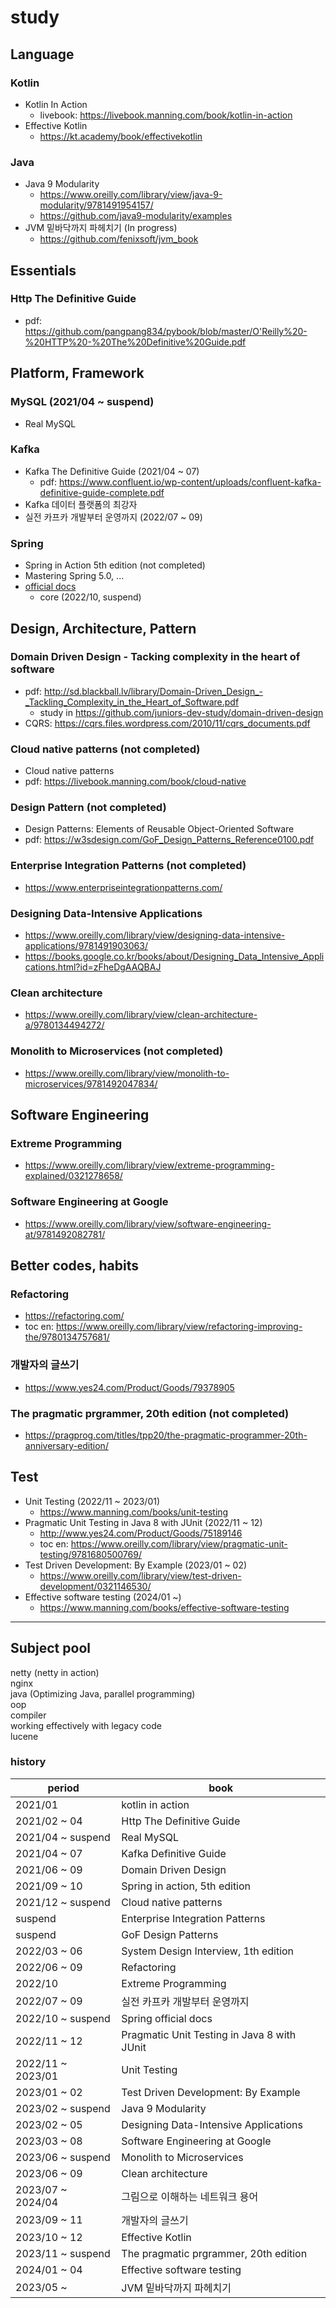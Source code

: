 # study

## Language

### Kotlin

- Kotlin In Action
    - livebook: https://livebook.manning.com/book/kotlin-in-action
- Effective Kotlin
    - https://kt.academy/book/effectivekotlin

### Java

- Java 9 Modularity
    - https://www.oreilly.com/library/view/java-9-modularity/9781491954157/
    - https://github.com/java9-modularity/examples
- JVM 밑바닥까지 파헤치기 (In progress)
    - https://github.com/fenixsoft/jvm_book

## Essentials

### Http The Definitive Guide

- pdf: https://github.com/pangpang834/pybook/blob/master/O'Reilly%20-%20HTTP%20-%20The%20Definitive%20Guide.pdf

## Platform, Framework

### MySQL (2021/04 ~ suspend)

- Real MySQL

### Kafka

- Kafka The Definitive Guide (2021/04 ~ 07)
    - pdf: https://www.confluent.io/wp-content/uploads/confluent-kafka-definitive-guide-complete.pdf
- Kafka 데이터 플랫폼의 최강자
- 실전 카프카 개발부터 운영까지 (2022/07 ~ 09)

### Spring

- Spring in Action 5th edition (not completed)
- Mastering Spring 5.0, ...
- [official docs](https://docs.spring.io/spring-framework/docs/current/reference/html/)
    - core (2022/10, suspend)

## Design, Architecture, Pattern

### Domain Driven Design - Tacking complexity in the heart of software

- pdf: http://sd.blackball.lv/library/Domain-Driven_Design_-_Tackling_Complexity_in_the_Heart_of_Software.pdf
    - study in https://github.com/juniors-dev-study/domain-driven-design
- CQRS: https://cqrs.files.wordpress.com/2010/11/cqrs_documents.pdf

### Cloud native patterns (not completed)

- Cloud native patterns
- pdf: https://livebook.manning.com/book/cloud-native

### Design Pattern (not completed)

- Design Patterns: Elements of Reusable Object-Oriented Software
- pdf: https://w3sdesign.com/GoF_Design_Patterns_Reference0100.pdf

### Enterprise Integration Patterns (not completed)

- https://www.enterpriseintegrationpatterns.com/

### Designing Data-Intensive Applications

- https://www.oreilly.com/library/view/designing-data-intensive-applications/9781491903063/
- https://books.google.co.kr/books/about/Designing_Data_Intensive_Applications.html?id=zFheDgAAQBAJ

### Clean architecture

- https://www.oreilly.com/library/view/clean-architecture-a/9780134494272/

### Monolith to Microservices (not completed)

- https://www.oreilly.com/library/view/monolith-to-microservices/9781492047834/

## Software Engineering

### Extreme Programming

- https://www.oreilly.com/library/view/extreme-programming-explained/0321278658/

### Software Engineering at Google

- https://www.oreilly.com/library/view/software-engineering-at/9781492082781/

## Better codes, habits

### Refactoring

- https://refactoring.com/
- toc en: https://www.oreilly.com/library/view/refactoring-improving-the/9780134757681/

### 개발자의 글쓰기

- https://www.yes24.com/Product/Goods/79378905

### The pragmatic prgrammer, 20th edition (not completed)

- https://pragprog.com/titles/tpp20/the-pragmatic-programmer-20th-anniversary-edition/

## Test

- Unit Testing (2022/11 ~ 2023/01)
    - https://www.manning.com/books/unit-testing
- Pragmatic Unit Testing in Java 8 with JUnit (2022/11 ~ 12)
    - http://www.yes24.com/Product/Goods/75189146
    - toc en: https://www.oreilly.com/library/view/pragmatic-unit-testing/9781680500769/
- Test Driven Development: By Example (2023/01 ~ 02)
    - https://www.oreilly.com/library/view/test-driven-development/0321146530/
- Effective software testing (2024/01 ~)
    - https://www.manning.com/books/effective-software-testing

---

## Subject pool

netty (netty in action)  
nginx  
java (Optimizing Java, parallel programming)  
oop  
compiler  
working effectively with legacy code  
lucene

### history

period | book
-- | --
2021/01 | kotlin in action
2021/02 ~ 04 | Http The Definitive Guide
2021/04 ~ suspend | Real MySQL
2021/04 ~ 07 | Kafka Definitive Guide
2021/06 ~ 09 | Domain Driven Design
2021/09 ~ 10 | Spring in action, 5th edition
2021/12 ~ suspend | Cloud native patterns
suspend | Enterprise Integration Patterns
suspend | GoF Design Patterns
2022/03 ~ 06 | System Design Interview, 1th edition
2022/06 ~ 09 | Refactoring
2022/10 | Extreme Programming
2022/07 ~ 09 | 실전 카프카 개발부터 운영까지
2022/10 ~ suspend | Spring official docs
2022/11 ~ 12 | Pragmatic Unit Testing in Java 8 with JUnit
2022/11 ~ 2023/01 | Unit Testing
2023/01 ~ 02 | Test Driven Development: By Example
2023/02 ~ suspend | Java 9 Modularity
2023/02 ~ 05 | Designing Data-Intensive Applications
2023/03 ~ 08 | Software Engineering at Google
2023/06 ~ suspend | Monolith to Microservices
2023/06 ~ 09 | Clean architecture
2023/07 ~ 2024/04 | 그림으로 이해하는 네트워크 용어
2023/09 ~ 11 | 개발자의 글쓰기
2023/10 ~ 12| Effective Kotlin
2023/11 ~ suspend | The pragmatic prgrammer, 20th edition
2024/01 ~ 04| Effective software testing
2023/05 ~ | JVM 밑바닥까지 파헤치기